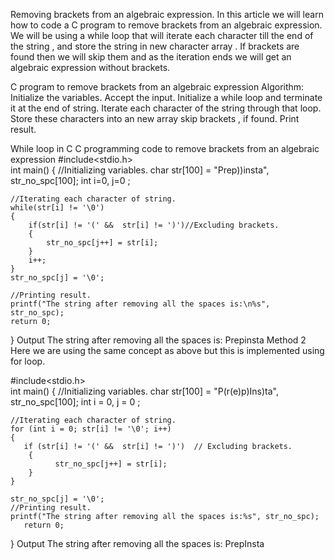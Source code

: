 Removing brackets from an algebraic expression.
In this article we will learn how to code a C program to remove brackets from an algebraic expression. We will be using a while loop that will iterate each character till the end of the string , and store the string in new character array . If brackets are found then we will skip them and as the iteration ends we will get an algebraic expression without brackets. 

C program to remove brackets from an algebraic expression
Algorithm:
Initialize the variables.
Accept the input.
Initialize a while loop and terminate it at the end of string. 
Iterate each character of the string through that loop.
Store these characters into an new array skip brackets , if found.
 Print result.
 
While loop in C
C programming code to remove brackets from an algebraic expression
#include<stdio.h>  
int main()
{
    //Initializing variables.
    char str[100] = "Prep))insta", str_no_spc[100];
    int i=0, j=0 ;
    
    //Iterating each character of string.
    while(str[i] != '\0')
    {
        if(str[i] != '(' &&  str[i] != ')')//Excluding brackets.
        {
            str_no_spc[j++] = str[i];
        }
        i++;
    }
    str_no_spc[j] = '\0';
    
    //Printing result.
    printf("The string after removing all the spaces is:\n%s", str_no_spc);
    return 0;
}
Output
The string after removing all the spaces is:
Prepinsta
Method 2
Here we are using the same concept as above but this is implemented using for loop.

#include<stdio.h>   
int main() {
     //Initializing variables.
    char str[100] = "P(r(e)p)Ins)ta", str_no_spc[100];
    int i = 0, j = 0 ;
       
    //Iterating each character of string.
    for (int i = 0; str[i] != '\0'; i++)
    {
       if (str[i] != '(' &&  str[i] != ')')  // Excluding brackets.
        {
              str_no_spc[j++] = str[i];
        }
    }

    str_no_spc[j] = '\0';
    //Printing result.
    printf("The string after removing all the spaces is:%s", str_no_spc);
       return 0;
}
Output
The string after removing all the spaces is:
PrepInsta
